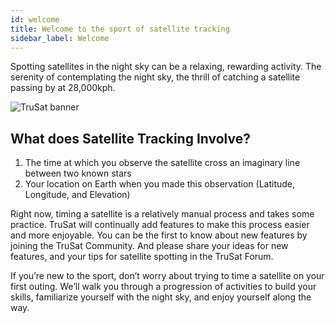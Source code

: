 ```yaml
---
id: welcome
title: Welcome to the sport of satellite tracking
sidebar_label: Welcome
---
```


Spotting satellites in the night sky can be a relaxing, rewarding activity. The serenity of contemplating the night sky, the thrill of catching a satellite passing by at 28,000kph.

![TruSat banner](https://trusat-assets.s3.amazonaws.com/readme-banner.jpg)

## What does Satellite Tracking Involve?

1. The time at which you observe the satellite cross an imaginary line between two known stars
2. Your location on Earth when you made this observation (Latitude, Longitude, and Elevation)

Right now, timing a satellite is a relatively manual process and takes some practice. TruSat will continually add features to make this process easier and more enjoyable. You can be the first to know about new features by joining the TruSat Community. And please share your ideas for new features, and your tips for satellite spotting in the TruSat Forum.

If you’re new to the sport, don’t worry about trying to time a satellite on your first outing. We’ll walk you through a progression of activities to build your skills, familiarize yourself with the night sky, and enjoy yourself along the way.
